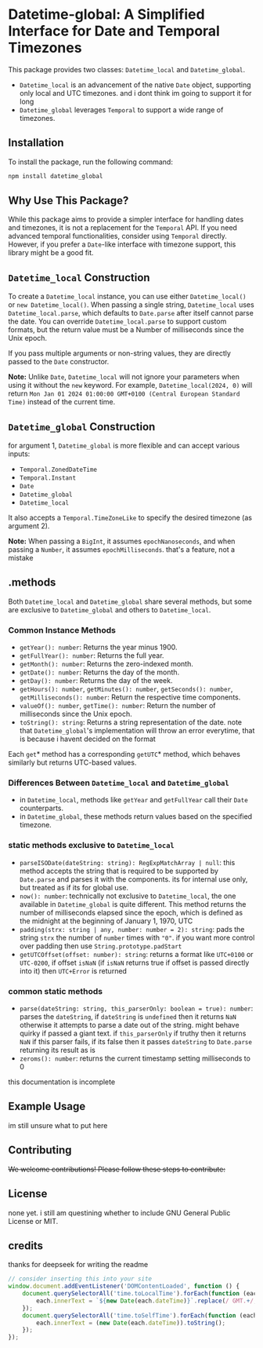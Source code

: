 # Datetime-global: A Simplified Interface for Date and Temporal Timezones

This package provides two classes: `Datetime_local` and `Datetime_global`.

- `Datetime_local` is an advancement of the native `Date` object, supporting only local and UTC timezones. and i dont
  think im going to support it for long
- `Datetime_global` leverages `Temporal` to support a wide range of timezones.

## Installation

To install the package, run the following command:

```bash
npm install datetime_global
```

## Why Use This Package?

While this package aims to provide a simpler interface for handling dates and timezones, it is not a replacement for
the `Temporal` API. If you need advanced temporal functionalities, consider using `Temporal` directly. However, if you
prefer a `Date`-like interface with timezone support, this library might be a good fit.

## `Datetime_local` Construction

To create a `Datetime_local` instance, you can use either `Datetime_local()` or `new Datetime_local()`. When passing a
single string, `Datetime_local` uses `Datetime_local.parse`, which defaults to `Date.parse` after itself cannot parse
the date. You can override `Datetime_local.parse` to support custom formats, but the return value must be a Number of
milliseconds since the Unix epoch.

If you pass multiple arguments or non-string values, they are directly passed to the `Date` constructor.

**Note:** Unlike `Date`, `Datetime_local` will not ignore your parameters when using it without the `new` keyword. For
example, `Datetime_local(2024, 0)` will return `Mon Jan 01 2024 01:00:00 GMT+0100 (Central European Standard Time)`
instead of the current time.

## `Datetime_global` Construction

for argument 1, `Datetime_global` is more flexible and can accept various inputs:

- `Temporal.ZonedDateTime`
- `Temporal.Instant`
- `Date`
- `Datetime_global`
- `Datetime_local`

It also accepts a `Temporal.TimeZoneLike` to specify the desired timezone (as argument 2).

**Note:** When passing a `BigInt`, it assumes `epochNanoseconds`, and when passing a `Number`, it
assumes `epochMilliseconds`. that's a feature, not a mistake

## .methods

Both `Datetime_local` and `Datetime_global` share several methods, but some are exclusive to `Datetime_global` and
others to `Datetime_local`.

### Common Instance Methods

- `getYear(): number`: Returns the year minus 1900.
- `getFullYear(): number`: Returns the full year.
- `getMonth(): number`: Returns the zero-indexed month.
- `getDate(): number`: Returns the day of the month.
- `getDay(): number`: Returns the day of the week.
- `getHours(): number`, `getMinutes(): number`, `getSeconds(): number`, `getMilliseconds(): number`: Return the
  respective time components.
- `valueOf(): number`, `getTime(): number`: Return the number of milliseconds since the Unix epoch.
- `toString(): string`: Returns a string representation of the date. note that `Datetime_global`'s implementation will
  throw an error everytime, that is because i havent decided on the format

Each `get`\* method has a corresponding `getUTC`\* method, which behaves similarly but returns UTC-based values.

### Differences Between `Datetime_local` and `Datetime_global`

- in `Datetime_local`, methods like `getYear` and `getFullYear` call their `Date` counterparts.
- in `Datetime_global`, these methods return values based on the specified timezone.


### static methods exclusive to `Datetime_local`

- `parseISODate(dateString: string): RegExpMatchArray | null`: this method accepts the string that is required to be
  supported by `Date.parse` and parses it with the components. its for internal use only, but treated as if its for
  global use.
- `now(): number`: technically not exclusive to `Datetime_local`, the one available in `Datetime_global` is quite
  different. This method returns the number of milliseconds elapsed since the epoch, which is defined as the midnight at
  the beginning of January 1, 1970, UTC
- `padding(strx: string | any, number: number = 2): string`: pads the string `strx` the number of `number` times
  with `"0"`. if you want more control over padding then use `String.prototype.padStart`
- `getUTCOffset(offset: number): string`: returns a format like `UTC+0100` or  `UTC-0200`, if offset `isNaN` (if `isNaN`
  returns true if offset is passed directly into it) then `UTC+Error` is returned

### common static methods

- `parse(dateString: string, this_parserOnly: boolean = true): number`: parses the `dateString`, if `dateString`
  is `undefined` then it returns `NaN` otherwise it attempts to parse a date out of the string. might behave quirky if
  passed a giant text. if `this_parserOnly` if truthy then it returns `NaN` if this parser fails, if its false then it
  passes `dateString` to `Date.parse` returning its result as is
- `zeroms(): number`: returns the current timestamp setting milliseconds to 0

this documentation is incomplete

## Example Usage

im still unsure what to put here

## Contributing

~~We welcome contributions! Please follow these steps to contribute:~~

## License

none yet. i still am questining whether to include GNU General Public License or MIT.

## credits

thanks for deepseek for writing the readme

```ts
// consider inserting this into your site
window.document.addEventListener('DOMContentLoaded', function () {
    document.querySelectorAll('time.toLocalTime').forEach(function (each) {
        each.innerText = `${new Date(each.dateTime)}`.replace(/ GMT.+/, '');
    });
    document.querySelectorAll('time.toSelfTime').forEach(function (each) {
        each.innerText = (new Date(each.dateTime)).toString();
    });
});
```